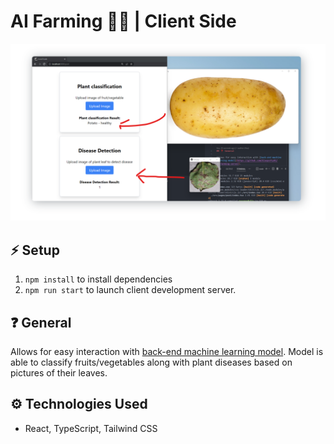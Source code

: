 # AI Farming 👩‍🌾 | Client Side

![Demonstration Screenshot](/demo.png?raw=true 'Demonstration')

## ⚡ Setup

1. `npm install` to install dependencies
2. `npm run start` to launch client development server.

## ❓ General

Allows for easy interaction with [back-end machine learning model](https://github.com/blueputty01/ai-farming-server). Model is able to classify fruits/vegetables along with plant diseases based on pictures of their leaves.


## ⚙️ Technologies Used

- React, TypeScript, Tailwind CSS
